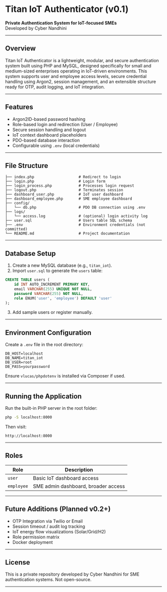 # Titan IoT Authenticator (v0.1)

**Private Authentication System for IoT-focused SMEs**  
Developed by Cyber Nandhini

---

## Overview
Titan IoT Authenticator is a lightweight, modular, and secure authentication system built using PHP and MySQL, designed specifically for small and medium-sized enterprises operating in IoT-driven environments. This system supports user and employee access levels, secure credential handling using Argon2, session management, and an extensible structure ready for OTP, audit logging, and IoT integration.

---

## Features
- Argon2ID-based password hashing
- Role-based login and redirection (User / Employee)
- Secure session handling and logout
- IoT context dashboard placeholders
- PDO-based database interaction
- Configurable using `.env` (local credentials)

---

## File Structure
```
├── index.php                    # Redirect to login
├── login.php                    # Login form
├── login_process.php            # Processes login request
├── logout.php                   # Terminates session
├── dashboard_user.php           # IoT user dashboard
├── dashboard_employee.php       # SME employee dashboard
├── config/
│   └── db.php                   # PDO DB connection using .env
├── logs/
│   └── access.log               # (optional) login activity log
├── user.sql                     # Users table SQL schema
├── .env                         # Environment credentials (not committed)
└── README.md                    # Project documentation
```

---

## Database Setup
1. Create a new MySQL database (e.g., `titan_iot`).
2. Import `user.sql` to generate the `users` table:
```sql
CREATE TABLE users (
    id INT AUTO_INCREMENT PRIMARY KEY,
    email VARCHAR(255) UNIQUE NOT NULL,
    password VARCHAR(255) NOT NULL,
    role ENUM('user', 'employee') DEFAULT 'user'
);
```

3. Add sample users or register manually.

---

## Environment Configuration
Create a `.env` file in the root directory:
```
DB_HOST=localhost
DB_NAME=titan_iot
DB_USER=root
DB_PASS=yourpassword
```
Ensure `vlucas/phpdotenv` is installed via Composer if used.

---

## Running the Application
Run the built-in PHP server in the root folder:
```bash
php -S localhost:8000
```
Then visit:
```
http://localhost:8000
```

---

## Roles
| Role       | Description                             |
|------------|-----------------------------------------|
| `user`     | Basic IoT dashboard access              |
| `employee` | SME admin dashboard, broader access     |

---

## Future Additions (Planned v0.2+)
- OTP Integration via Twilio or Email
- Session timeout / audit log tracking
- IoT energy flow visualizations (Solar/Grid/H2)
- Role permission matrix
- Docker deployment

---

## License
This is a private repository developed by Cyber Nandhini for SME authentication systems. Not open-source.

---
